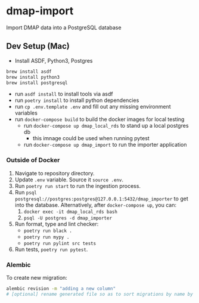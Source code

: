 
# dmap-import
Import DMAP data into a PostgreSQL database

## Dev Setup (Mac)

* Install ASDF, Python3, Postgres
```sh
brew install asdf
brew install python3
brew install postgresql
```
* run `asdf install` to install tools via asdf
* run `poetry install` to install python dependencies
* run `cp .env.template .env` and fill out any missing environment variables
* run `docker-compose build` to build the docker images for local testing
    * run `docker-compose up dmap_local_rds` to stand up a local postgres db
        * this imnage could be used when running pytest
    * run `docker-compose up dmap_import` to run the importer application

### Outside of Docker

1. Navigate to repository directory.
2. Update `.env` variable. Source it `source .env`.
3. Run `poetry run start` to run the ingestion process.
4. Run `psql postgresql://postgres:postgres@127.0.0.1:5432/dmap_importer` to get into the database. Alternatively, after `docker-compose up`, you can:
    1. `docker exec -it dmap_local_rds bash` 
    2. `psql -U postgres -d dmap_importer`
5. Run format, type and lint checker:
    * `poetry run black .`
    * `poetry run mypy .`
    * `poetry run pylint src tests`
6. Run tests, `poetry run pytest`.

### Alembic

To create new migration:
```sh
alembic revision -m "adding a new column"
# [optional] rename generated file so as to sort migrations by name by prepending '0xx_'
```
